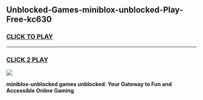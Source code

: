 
## Unblocked-Games-miniblox-unblocked-Play-Free-kc630
<h3>
<a href="https://premium76.site?title=miniblox-unblocked&ref=23A">CLICK TO PLAY</a></h3>
<hr>

<h3>
<a href="https://premium76.site?title=miniblox-unblocked&ref=23A">CLICK 2 PLAY</a>
  
</h3>

<a href="https://premium76.site?title=miniblox-unblocked&ref=23A"><img src="https://clearcache.store/games.png"></a>


**miniblox-unblocked games unblocked: Your Gateway to Fun and Accessible Online Gaming**
